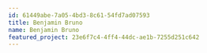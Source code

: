 ```yaml
---
id: 61449abe-7a05-4bd3-8c61-54fd7ad07593
title: Benjamin Bruno
name: Benjamin Bruno
featured_project: 23e6f7c4-4ff4-44dc-ae1b-7255d251c642
---
```

